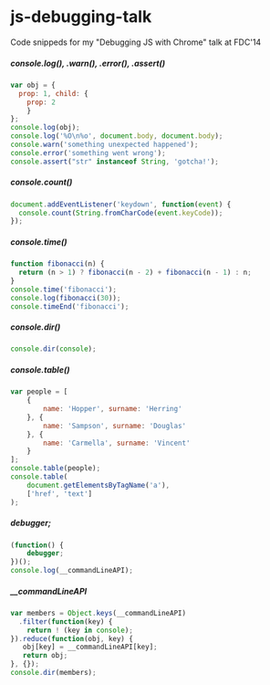 js-debugging-talk
=================

Code snippeds for my "Debugging JS with Chrome" talk at FDC'14

##### console.log(), .warn(), .error(), .assert()
```javascript
var obj = {
  prop: 1, child: {
    prop: 2
    }
};
console.log(obj);
console.log('%O\n%o', document.body, document.body);
console.warn('something unexpected happened');
console.error('something went wrong');
console.assert("str" instanceof String, 'gotcha!');
```

##### console.count()
```javascript
document.addEventListener('keydown', function(event) {
  console.count(String.fromCharCode(event.keyCode));
});
```

##### console.time()
```javascript
function fibonacci(n) {
  return (n > 1) ? fibonacci(n - 2) + fibonacci(n - 1) : n;
}
console.time('fibonacci');
console.log(fibonacci(30));
console.timeEnd('fibonacci');
```

##### console.dir()
```javascript
console.dir(console);
```

##### console.table()
```javascript
var people = [
    {
        name: 'Hopper', surname: 'Herring'
    }, {
        name: 'Sampson', surname: 'Douglas'
    }, {
        name: 'Carmella', surname: 'Vincent'
    }
];
console.table(people);
console.table(
    document.getElementsByTagName('a'),
    ['href', 'text']
);
```

##### debugger;
```javascript
(function() {
    debugger;
})();
console.log(__commandLineAPI);
```

##### __commandLineAPI
```javascript
var members = Object.keys(__commandLineAPI)
  .filter(function(key) {
    return ! (key in console);
}).reduce(function(obj, key) {
   obj[key] = __commandLineAPI[key];
   return obj;
}, {});
console.dir(members);
```

